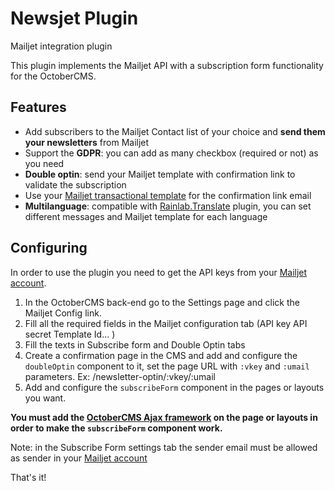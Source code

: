 # Newsjet Plugin

Mailjet integration plugin

This plugin implements the Mailjet API with a subscription form functionality for the OctoberCMS.

## Features
+ Add subscribers to the Mailjet Contact list of your choice and **send them your newsletters** from Mailjet
+ Support the **GDPR**: you can add as many checkbox (required or not) as you need
+ **Double optin**: send your Mailjet template with confirmation link to validate the subscription
+ Use your [Mailjet transactional template](https://app.mailjet.com/templates/transactional) for the confirmation link email
+ **Multilanguage**: compatible with [Rainlab.Translate](http://octobercms.com/plugin/rainlab-translate) plugin, you can set different messages and Mailjet template for each language

## Configuring

In order to use the plugin you need to get the API keys from your [Mailjet account](https://app.mailjet.com/transactional).

1. In the OctoberCMS back-end go to the Settings page and click the Mailjet Config link. 
2. Fill all the required fields in the Mailjet configuration tab (API key API secret Template Id... )
3. Fill the texts in Subscribe form and Double Optin tabs
4. Create a confirmation page in the CMS and add and configure the `doubleOptin` component to it, set the page URL with `:vkey` and `:umail` parameters. Ex: /newsletter-optin/:vkey/:umail
5. Add and configure the `subscribeForm` component in the pages or layouts you want.

**You must add the [OctoberCMS Ajax framework](https://octobercms.com/docs/ajax/introduction#framework-script) on the page or layouts in order to make the `subscribeForm` component work.**

Note: in the Subscribe Form settings tab the sender email must be allowed as sender in your [Mailjet account](https://app.mailjet.com/account/sender)

That's it!

